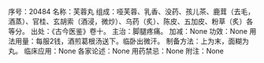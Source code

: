 序号：20484
名称：芙蓉丸
组成：哑芙蓉、乳香、没药、孩儿茶、鹿茸（去毛，酒蒸）、官桂、玄胡索（酒浸，微炒）、乌药（炙）、陈皮、五加皮、粉草（炙）各等分。
出处：《古今医鉴》卷十。
主治：脚腿疼痛。
加减：None
功效：None
用法用量：每服2钱，酒煎葛根汤送下。临卧出微汗。
制备方法：上为末，面糊为丸。
临床应用：None
各家论述：None
用药禁忌：None
附注：None
